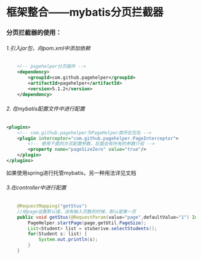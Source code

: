 # 框架整合——mybatis分页拦截器

### 分页拦截器的使用：

###### 1.引入jar包，向pom.xml中添加依赖

```xml
	<!-- pagehelper分页插件 -->
	<dependency>
	    <groupId>com.github.pagehelper</groupId>
	    <artifactId>pagehelper</artifactId>
	    <version>5.1.2</version>
	</dependency>
```

###### 2. 在mybatis配置文件中进行配置

```xml
<plugins>
    <!-- com.github.pagehelper为PageHelper类所在包名 -->
    <plugin interceptor="com.github.pagehelper.PageInterceptor">
        <!-- 使用下面的方式配置参数，后面会有所有的参数介绍 -->
        <property name="pageSizeZero" value="true"/>
	</plugin>
</plugins>
```

如果使用spring进行托管mybatis，另一种用法详见文档

###### 3.在controller中进行配置

```java
	@RequestMapping("getStus")
	//给page设置默认值，没有输入页数的时候，默认是第一页
	public void getStus(@RequestParam(value="page",defaultValue="1") Integer page) {
		PageHelper.startPage(page,getUtil.PageSize);
		List<Student> list = stuSerive.selectStudents();
		for(Student s: list) {
			System.out.println(s);
		}
	}	
```

